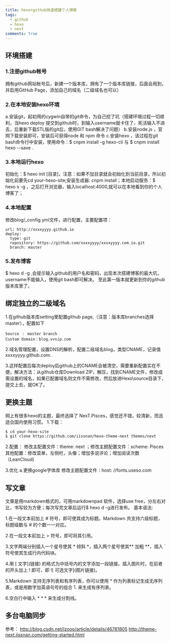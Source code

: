 ```yaml
---
title: hexo+github快速搭建个人博客
tags:
  - github
  - hexo
  - next
comments: true
---
```




## 环境搭建
### 1.注册github帐号
拥有github网站帐号后，新建一个版本库，拥有了一个版本库链接，后面会用到，并启用GitHub Page，添加自己的域名（二级域名也可以）
### 2.在本地安装hexo环境
a.安装git，起初用的cygwin自带的git命令，为自己挖了坑（搭建环境过程一切顺利，当hexo deploy 提交到github时，到输入username就卡住了，死活输入不进去，后重新下载STL版的git后，使用GIT bash解决了问题）
b.安装node.js ，官网下载安装即可，安装后可获得node 和 npm 命令
c.安装hexo ，该过程在git bash命令行中安装，使用命令：$ cnpm install -g hexo-cli  与 $ cnpm install hexo --save .
### 3.本地运行hexo
初始化：$ hexo init [目录]，注意：如果不加目录就会初始化到当前目录，所以初始化前要先cd your-hexo-site;安装生成器: cnpm install；本地启动服务：$ hexo s -g ，之后打开浏览器，输入localhost:4000,就可以在本地看到你的个人博客了；
### 4.本地配置
修改blog/_config.yml文件，进行配置，主要配置项：
```
url: http://xxxxyyyy.github.io
deploy:
  type: git
  repository: https://github.com/xxxxyyyy/xxxxyyyy.com.io.git
  branch: master
```
### 5.发布博客
$ hexo d -g ,会提示输入github的用户名和密码，出现本次搭建博客的最大坑，username不能输入，使用git bash即可解决。
至此第一版本就更新到你的github版本库里了。

## 绑定独立的二级域名

1.在github版本库setting里配置github page,（注意：版本库branches选择master），配置如下
```
Source ： master branch
Custom domain：blog.vvsip.com
```
2.域名管理配置，设置DNS的解析，配置二级域名blog，类型CNAME，记录值xxxxyyyy.github.com.

3.这样配置后每次deploy后github上的CNAME会被清空，需要重新配置实在不便。解决方法：从github仓库Download ZIP，解压，找到CNAME文件，修改成需设置的域名，如果已配置域名则文件不需修改，然后放进Hexo\source目录下，提交上去，就OK了。


## 更换主题

网上有很多hexo的主题，最终选择了 NexT.Pisces，感觉还不错，较清新，而且适合国内使用习惯。
1.下载：
```bash
$ cd your-hexo-site
$ git clone https://github.com/iissnan/hexo-theme-next themes/next
```
2.配置：
  修改主配置文件：theme: next  ；修改主题配置文件：scheme: Pisces
  其他配置：修改菜单，左侧栏，头像；增加多说评论；增加阅读次数（LeanCloud)

3.优化
  a.更换google字体库
  修改主题配置文件：host: //fonts.useso.com
  

## 写文章
文章是用markdown格式的，可用markdownpad 软件，选择use free，分左右对比，书写较为方便；每次写完文章后运行$ hexo d -g进行发布。
基本语法:

1.在一段文本前加上 \# 符号，即可使其成为标题。Markdown 共支持六级标题，标题级数与 \# 的个数一一对应。

2.在一段文本前加上 \> 符号，即可将其引用。

3.文字两端分别插入一个星号使其 \* 倾斜 \*，插入两个星号使其\*\* 加粗 \*\*，插入 \` 符号使其生成行内代码块。

4.用 \[ 文字](链接) 的格式为中括号内的文字添加一段链接。插入图片时，在前者的开头加上 \! 即可，即 \!\[ 可选文字](图片链接)。

5.Markdown 支持无序列表和有序列表，你可以使用 \* 作为列表标记生成无序列表，或是用数字加英语句号的组合 1. 来生成有序列表。

6.空白行中输入 \* \* \* 来生成分割线。

## 多台电脑同步

参考：
http://blog.csdn.net/jzooo/article/details/46781805
http://theme-next.iissnan.com/getting-started.html
